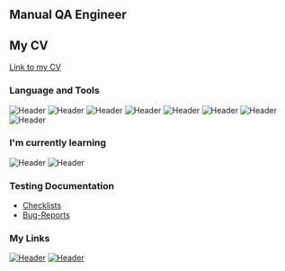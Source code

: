 ## Manual QA Engineer

## My CV
[Link to my CV](https://drive.google.com/file/d/1bOsfEAEtFWVcbUHuhrFwY7_9GPfvaPee/view?usp=share_link)

### Language and Tools
![Header](https://img.shields.io/badge/Jira-090909?style=for-the-badge&logo=jira&logoColor=136be1)
![Header](https://img.shields.io/badge/Postman-090909?style=for-the-badge&logo=postman&logoColor=f76935)
![Header](https://img.shields.io/badge/Github-090909?style=for-the-badge&logo=github&logoColor=8cc4d7)
![Header](https://img.shields.io/badge/Figma-090909?style=for-the-badge&logo=figma&logoColor=7d5fa6)
![Header](https://img.shields.io/badge/MySQL-090909?style=for-the-badge&logo=mysql&logoColor=00618a)
![Header](https://img.shields.io/badge/DevTools-090909?style=for-the-badge&logo=googlechrome&logoColor=2674f2)
![Header](https://img.shields.io/badge/Fiddler-090909?style=for-the-badge&logo=fiddler&logoColor=8cc4d7)
![Header](https://img.shields.io/badge/CharlesProxy-090909?style=for-the-badge&logo=charlesproxy&logoColor=8cc4d7)

### I'm currently learning
![Header](https://img.shields.io/badge/C%23-090909?style=for-the-badge&logo=csharp&logoColor=136be1)
![Header](https://img.shields.io/badge/Unity-090909?style=for-the-badge&logo=unity&logoColor=136be1)

### Testing Documentation

- [Checklists](https://github.com/fletchxr/checklist)
- [Bug-Reports](https://github.com/fletchxr/Bug-Reports)

### My Links
[![Header](https://img.shields.io/badge/Telegram-090909?style=for-the-badge&logo=telegram&logoColor=31a5db)](https://t.me/fletchxr)
[![Header](https://img.shields.io/badge/Linkedin-090909?style=for-the-badge&logo=linkedin&logoColor=0073b1)](https://www.linkedin.com/in/max-antoshin-501348248/)

